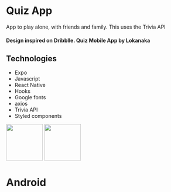 
# Quiz App
App to play alone, with friends and family. This uses the Trivia API
<html>
  <div>
    <h4>Design inspired on Dribblle. Quiz Mobile App by <strong>Lokanaka</strong></h4>
    <div>
      <h2>Technologies</h2>
      <ul>
        <li>Expo</li>
        <li>Javascript</li>
        <li>React Native</li>
        <li>Hooks</li>
        <li>Google fonts</li>
        <li>axios</li>
        <li>Trivia API</li>
        <li>Styled components</li>
      </ul>
    </div>
  </div>
<div class="row">
  <div class="column">
    <img src="https://user-images.githubusercontent.com/5294488/134773486-a07abe74-0a5e-44a0-b01a-5a98493d7c75.PNG" width="100">
    <img src="https://user-images.githubusercontent.com/5294488/134773464-1593c9c4-28c3-49a2-83a6-2541bcd38e1d.PNG" width="100">
  </div>
  <div class="column">
   
  </div>
  <h1>Android</h1>
  <div class="column">
   
  </div>
  <div class="column">
   
  </div>
</div>  
</html>
